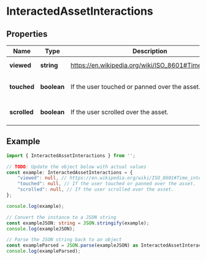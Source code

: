 
# InteractedAssetInteractions


## Properties

Name | Type | Description | Notes
------------ | ------------- | ------------- | -------------
**viewed** | **string** | https://en.wikipedia.org/wiki/ISO_8601#Time_intervals | [default to undefined]
**touched** | **boolean** | If the user touched or panned over the asset. | [optional] [default to false]
**scrolled** | **boolean** | If the user scrolled over the asset. | [optional] [default to false]

## Example

```typescript
import { InteractedAssetInteractions } from '';

// TODO: Update the object below with actual values
const example: InteractedAssetInteractions = {
    "viewed": null, // https://en.wikipedia.org/wiki/ISO_8601#Time_intervals
    "touched": null, // If the user touched or panned over the asset.
    "scrolled": null, // If the user scrolled over the asset.
};

console.log(example);

// Convert the instance to a JSON string
const exampleJSON: string = JSON.stringify(example);
console.log(exampleJSON);

// Parse the JSON string back to an object
const exampleParsed = JSON.parse(exampleJSON) as InteractedAssetInteractions;
console.log(exampleParsed);
```





